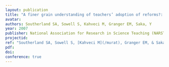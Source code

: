 ```yaml
---
layout: publication
title: "A finer grain understanding of teachers’ adoption of reforms?: Development of an instrument to assess science teachers’ pedagogical discontentment (STPD)"
avatar:
authors: Southerland SA, Sowell S, Kahveci M, Granger EM, Saka, Y
year: 2007
publisher: National Association for Research in Science Teaching (NARST)
projectid:
ref: "Southerland SA, Sowell S, [Kahveci M](/murat), Granger EM, & Saka, Y. (2007). _A finer grain understanding of teachers’ adoption of reforms?: Development of an instrument to assess science teachers’ pedagogical discontentment (STPD)_. Paper presented at the National Association for Research in Science Teaching (NARST). New Orleans, USA. April 15 - 18, 2007."
pdf:
doi:
conference: true
---
```


